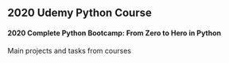 ## 2020 Udemy Python Course
#### 2020 Complete Python Bootcamp: From Zero to Hero in Python

Main projects and tasks from courses
